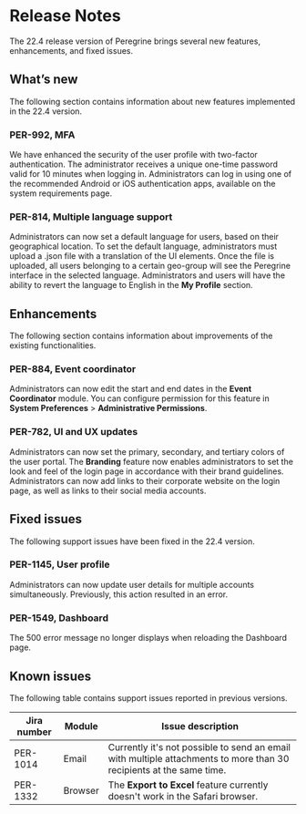 # Release Notes
The 22.4 release version of Peregrine brings several new features, enhancements, and fixed
issues.
## What’s new
The following section contains information about new features implemented in the 22.4 version.
### PER-992, MFA
We have enhanced the security of the user profile with two-factor authentication. The
administrator receives a unique one-time password valid for 10 minutes when logging in.
Administrators can log in using one of the recommended Android or iOS authentication apps, available on the system requirements page.
### PER-814, Multiple language support
Administrators can now set a default language for users, based on their geographical location.
To set the default language, administrators must upload a .json file with a translation of the UI
elements. Once the file is uploaded, all users belonging to a certain geo-group will see the
Peregrine interface in the selected language. Administrators and users will have the ability to
revert the language to English in the **My Profile** section.
## Enhancements
The following section contains information about improvements of the existing functionalities.
### PER-884, Event coordinator
Administrators can now edit the start and end dates in the **Event Coordinator** module. You can
configure permission for this feature in **System Preferences** > **Administrative Permissions**.
### PER-782, UI and UX updates
Administrators can now set the primary, secondary, and tertiary colors of the user portal. The
**Branding** feature now enables administrators to set the look and feel of the login page in
accordance with their brand guidelines. Administrators can now add links to their corporate
website on the login page, as well as links to their social media accounts.
 
## Fixed issues
The following support issues have been fixed in the 22.4 version.
### PER-1145, User profile
Administrators can now update user details for multiple accounts simultaneously. Previously,
this action resulted in an error.
### PER-1549, Dashboard
The 500 error message no longer displays when reloading the Dashboard page.
## Known issues
The following table contains support issues reported in previous versions.

|Jira number|Module|Issue description|
|-----------|------|-----------------------
|PER-1014|Email|Currently it's not possible to send an email with multiple attachments to more than 30 recipients at the same time.|
|PER-1332|Browser|The **Export to Excel** feature currently doesn't work in the Safari browser.|